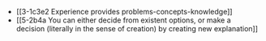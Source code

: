 - [[3-1c3e2 Experience provides problems-concepts-knowledge]]
- [[5-2b4a You can either decide from existent options, or make a decision (literally in the sense of creation) by creating new explanation]]

